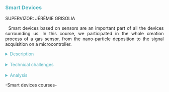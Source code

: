 <h3 style="color: #56b6c2">Smart Devices</h3>

SUPERVIZOR: JÉRÉMIE GRISOLIA

<p style="text-indent: 2%; text-align: justify;">
    Smart devices based on sensors are an important part of all the devices surrounding us. In this course, we participated in the whole creation process of a gas sensor, from the nano-particle deposition to the signal acquisition on a microcontroller.
</p>

<details>
    <summary style="color: #56b6c2">Description</summary>
    <p style="text-indent: 2%; margin-left: 2%; text-align: justify;">
        The Smart Devices module gathers four classes that go over the different steps of production of a nana-particle based gas sensor. We completed an internship at the AIME lab to be part of the creation of the sensor and the treatment of the produced data we measured during tests. We also had theoretical classes about sensors in general, as an introduction to the concepts of real-life physical values measurement. First, I summarized the courses in the table below. Then, I focused on the most relevent experiences: the nano-particle deposition to create the sensor and the M&OSH project.
    </p>
    <table style="border-collapse: collapse; border: 1px #56b6c2 solid; text-align: center; margin-left: 2%;">
    <tr style="border: 1px #56b6c2 solid; background-color: #56b6c2; color: #282c34; font-weight: bold;text-align: center; padding: 10px;">
       <th style="border: 1px #56b6c2 solid;">Class name</th>
       <th style="border: 1px #56b6c2 solid;">Context & Mission</th>
    </tr>
    <tr>
       <td style="border: 1px #56b6c2 solid; font-weight: bold;">Microcontrollers & Open-Source Hardware, Embedded IA (M&OSH)</td>
       <td style="border: 1px #56b6c2 solid;">Project elaborated in groups of two involving the gas sensor that we built. It consisted of using our sensor with an ESP32, creating a PCB board using KiCad and adding a Lora communication module to turn our sensor into a smart sensor sending data to The Things Network's cloud.</td>
    </tr>
    <tr>
       <td style="border: 1px #56b6c2 solid; font-weight: bold;">CAD, Manufacturing & Integration of Nano-Technology Sensors (AIME)</td>
       <td style="border: 1px #56b6c2 solid;">Internship at the AIME lab to realize the chemical process of creating our sensor with a nano-particle deposition on a silicium board.</td>
    </tr>
    <tr>
       <td style="border: 1px #56b6c2 solid; font-weight: bold;">Sensors Introduction</td>
       <td style="border: 1px #56b6c2 solid;">Theoretical lectures and practical works about the physical concepts of different types of sensors and how to create a sensor datasheet. This helped us create the datasheet for our gas sensor.</td>
    </tr>
    <tr>
       <td style="border: 1px #56b6c2 solid; font-weight: bold;">Analog Electronics Labs</td>
       <td style="border: 1px #56b6c2 solid;">Practical works destined to help us design the analog circuit that would transform the output value of our sensor (in the form of a resistance variation) to a usable signal going from 1V to 5V.</td>
    </tr>
    </table>
    <br>
    <details style="text-indent: 10%;">
        <summary style="color: #56b6c2">Deposition of nano-particles to create a gas sensor</summary>
        <p style="text-indent: 10%; margin-left: 10%; text-align: justify;">
            The first experience we had in the Smart Devices module was the internship in the AIME cleanroom. It lasted for a week, consisting in different half-day modules where we could oversee and manipulate the different processes involved in the manufacturing of a nano-particle sensor. The end goal was to make a gas sensor from Tungsten nano-particles, that expresses a variation of resistance when detecting specific gases (in our case Ethanol & Ammonia).
        </p>
        <p style="text-indent: 10%; margin-left: 10%; text-align: justify;">
            The different steps we followed to make the sensor were the following: TECHNICAL
            Exposing the sensor circuit by photolithography: without going into too much detail about the process of photolithography, we used it to engrave based on a mask on a silicium wafer. As you can see on the adjacent picture, it is a pretty complex mask containing a heating resistance, a temperature sensor, and two interdigitated combs where we will make the deposition.
        </p>
        <p style="text-indent: 10%; margin-left: 10%; text-align: justify;">
            Making and deposing the nano-particles: the next step was to create the Tungstene nano-particles and deposit them on the engraved wafer. To do so, we followed an extremely precise chemical process, using pipettes going to a 0.05 milliliter precision.
            Once we obtained the particles, we deposited them using a process called Dielectrophoresis. What we did was we put a drop of our very diluted solution containing the nano-particles on the entire sensor circuit, and then put an electrical field only on the intergititated combs part. This resulsted in the particles only "sticking" to the desired part when we rinced the solution in water.
        </p>
        <p style="text-indent: 10%; margin-left: 10%; text-align: justify;">
            Caraterising the sensor for the datasheet: now that we had our sensor, we tried to caracterise it by generating some I/V curves, so that all the groups could use their data to create a datasheet.
        </p>
        <p style="text-indent: 10%; margin-left: 10%; text-align: justify;">
            Once the AIME internship was finished for all the groups, we gathered the data from all the sensors created by the students to obtain a good database for the datasheet. Using the concepts we learned during the "Introduction to sensors" class, we were able to redact a datasheet that tries to be as close as possible to the ones you can find in the industry, made by professional mnufacturers.
            You can find the datasheet made by my group in the link below:
        </p>
    </details>
    <br>
    <details style="text-indent: 10%;">
        <summary style="color: #56b6c2">Microcontroller Mini-Project</summary>
        <p style="text-indent: 10%; margin-left: 10%; text-align: justify;">
            Once we successfully build our gas sensor, we could start the main part of this course. We had a lot of freedom, as we could choose between following directed labs, or starting a mini-project directly related to our gas sensor. With my computer science background, I hesitated going for this electronics-heavy project, but I teamed up with a friend from AE and TBS and decided to do it.
        </p>
        <p style="text-indent: 10%; margin-left: 10%; text-align: justify;">
            What we did was we built a processing circuit for our sensor, mainly using an Arduino Uno. The output of our sensor is a variation of resistance, so we used the KiCad software to design a PCB to convert it to a tension variation. We implemented the analog circuit we created during the Analog Electronics labs.
        </p>
        <p style="text-indent: 10%; margin-left: 10%; text-align: justify;">
            Then, we created an interrupt-based system to have the Arduino send a LoRa packet only when the sensor value exceeds a certain threshold. This was done by using a Schmitt trigger to send a 0 or a 1 depending on if we are below or above the threshold. We would then use this signal as input into the digital port 2 or 3 of the Arduino Uno we used, triggering an interrupt when we needed it.
        </p>
        <p style="text-indent: 10%; margin-left: 10%; text-align: justify;">
            With all that done, we only needed to send the LoRa message and we would be good to go. To do so, we used a RN2483 LoRa chip, that we welded ourselves. Once it was ready to use, we tried to send data to The Things Network using the antenna on the roof of the GEI, and got successful results. We were then able to vizualise our data in the cloud on The Things Network.
            To improve the use of our data, we used the Node-red to help us create a dashboard where we could exploit the data and visualize it in an appealing way.
        </p>
        <p style="text-indent: 10%; margin-left: 10%; text-align: justify;">
            As a delierable for the project, we redacted a quick report in the form of a README file, follow the link below to consult it:
        </p>
    </details>
</details>
<br>
<details>
    <summary style="color: #56b6c2">Technical challenges</summary>
    <br>
    <details style="text-indent: 2%;">
        <summary style="color: #56b6c2">Microcontroller and Open Source Hardware (MOSH)</summary>
        <p style="text-indent: 2%; margin-left: 2%; text-align: justify;">
            Because it involved many different skillsets, the MOSH mini-project had different challenges:
        </p>
        <ul style="text-align: justify;">
            <li>First off, we had to weld the RN2483 LoRa chip we wanted to use, and no one in the group had much experience in that aspect. It required some trial and error, as the tools at our disposal were not optimal for precision welding, but we got a hang of it eventually and managed to weld the chip.</li>
            <br>
            <li>We had to get used to using an Arduino and especially an Arduino Uno, as no one in the group had experience with it either. Fortunately for us, there is a lot of documentation online that goes over the main concepts of programming on Arduino, and we were even able to find examples of code for LoRa communication, which helped us accelerate the process a lot. We then had to connect the RN2483 to our Arduino, which even though it seems easy, took us a lot of time because we had some issues with connecting the wrong pins and it was really time consuming to realize that.</li>
            <br>
            <li>The project also involved some Electronics notion which we had not practised for a while, even though they are pretty basic. We implemented a non-inverser Schmitt Trigger using a LTC1050 Operational Amplifier. We needed to convert an analogical value ranging from 1V to 5V to a digital 0 or 1 if the analogical value exceeds a certain threshold. We chose a Schmitt Trigger over a simpler Comparator circuit because it works better with oscillation of the analog signal, and the gas sensor behave with a lot of oscillations.</li>
        </ul>
    </details>
    <br>
    <details style="text-indent: 2%;">
        <summary style="color: #56b6c2">Analog electronics labs</summary>
        <p style="text-indent: 2%; margin-left: 2%; text-align: justify;">
            The Analog electronics labs were here to help us design the analog signal treatment part to exploit the values coming from our gas sensor. As said previously, the sensor's output is a resistance variation, which can be expressed as a current variation by imposing V (the tension). However, this current is really small, at about 100 nA, and we cannot measure it directly. So, we had to create a signal processing circuit to move the signal in a tension 1.1V to 5V, which corresponds to the range of the ADC of the Arduino Uno.
            Designing the circuit was pretty challenging, involving signal processing notions and filters that we had not used in a long time. Fortunately, we used the tool LTSpice, an electronics circuits simulator, to help us iterate over prototypes and test our results.
            All the information about this class and the labs subjects can be found here.
        </p>
    </details>
    <br>
    <details style="text-indent: 2%;">
        <summary style="color: #56b6c2">CAD, manufacturing and integration of nano-technology sensors</summary>
        <p style="text-indent: 2%; margin-left: 2%; text-align: justify;">
            Once we had followed the Analog Electronics labs, this class was here to help us design a shield for Arduino Uno, implementing the circuit we created before. Timing issues made so that we had to start this process before having the circuits designed, so part of it was handed out to us so we could begin.
            The main challenge here was to get used to the PCB editing software KiCad, which is a pretty complex and complete tool that takes a while to get used to. There are different steps in the process of designing a PCB: creating the footprints, linking the components, but the most challenging is the routing.
            Routing consists in placing every component you wish to have on your shield in a limited space without any wires crossing. It was a pretty big challenge to try and place everything in the best way possible to avoid wire crosses as much as possible. Fortunately, we had at our disposal components like "vias" that helped us cross sometimes in certain conditions.
            In the end, we submitted our KiCad PCB proposal to all the students, so that the best ones could be elected and printed. However, do to a timing error, it was not possible to print the PCBs this year.
        </p>
    </details>
    <br>
    <details style="text-indent: 2%;">
        <summary style="color: #56b6c2">Sensors introduction & Optical sensors</summary>
        <p style="text-indent: 2%; margin-left: 2%; text-align: justify;">
            I chose to group the technical challenges of the last two classes together, because they served a similar purpose. In the introduction to sensors class, we had some theoretical lectures about the general physics principles of sensors, along with some physics practicals that brought back notions that we had not used for three years. It also gave us critical notions on how to design a good datasheet, what metrics to use, what errors to avoid.
            The Optical sensors class was supposed to be similar, with a few theoretical lectures going deeper into the specificities of laser-based sensors. Unfortunately, it was cancelled after one session because of low student attendance.
        </p>
    </details>
</details>
<br>
<details>
    <summary style="color: #56b6c2">Analysis</summary>
    <br>
    <details style="text-indent: 2%;">
        <summary style="color: #56b6c2">Self-evaluation with the skills matrix</summary>
        <p style="text-indent: 2%; margin-left: 2%; text-align: justify;">
            The smart devices module was probably the course that required the widest array of technical skills from this year. Also, it was one of the least oriented towars software skills, relying more on electronics, signal processing and physics knowledge. Understandably, the requirements for my IR profile were a bit lower than in other classes. However, I still feel that I acquired the required skills and in some parts, maybe more.
        </p>
        <p style="text-indent: 2%; margin-left: 2%; text-align: justify;">
            For the Introduction to sensors class, my physics and chemistry background from the first, more general years at INSA really helped me to alleviate any potential struggle. The initial formation was enough for me to follow the requirements. As for the datasheet redaction, I feel that working in a group of 9 people where we exchanged a lot of ideas made me reach a level of expertise that is above what I expected at first.
        </p>
        <p style="text-indent: 2%; margin-left: 2%; text-align: justify;">
            As for the Microcontroller and Open-Source Hardware project, I felt really invested because microcontrollers and low-level applications are a domain that I really like. I already had some skills from previous INSA projects or personal projects on Raspberry Pi for example, so it was easy for me to translate these experiences and use them for this project. I would say the KiCad PCB conception was quite difficult to master as first and the analog acquisition circuit involved notions that were a little bit far away in my memory, but eventually I got the results I expected.
        </p>
        <br>
        <table style="border-collapse: collapse; border: 1px #56b6c2 solid; text-align: center; margin-left: 2%;">
    <tr style="border: 1px #56b6c2 solid; background-color: #56b6c2; color: #282c34; font-weight: bold;text-align: center; padding: 10px;">
       <th style="border: 1px #56b6c2 solid;">Skill</th>
       <th style="border: 1px #56b6c2 solid;">Required level</th>
       <th style="border: 1px #56b6c2 solid;">Self-evaluation</th>
       <th style="border: 1px #56b6c2 solid;">Learning mode</th>
    </tr>
    <tr>
       <td style="border: 1px #abb2bf solid; background-color: #abb2bf; color: #282c34" colspan="4">Introduction to sensors</td>
    </tr>
    <tr>
       <td style="border: 1px #56b6c2 solid;">Understand basic notions of sensors, data acquisition: physics, electronics and metrology point of view</td>
       <td style="border: 1px #56b6c2 solid;">4</td>
       <td style="border: 1px #56b6c2 solid;">4</td>
       <td style="border: 1px #56b6c2 solid;">IT</td>
    </tr>
    <tr>
       <td style="border: 1px #56b6c2 solid;">Be able to manufacture a nano-particles sensor using micro-electronics tools: chemical synthesis, assembly, testing</td>
       <td style="border: 1px #56b6c2 solid;">4</td>
       <td style="border: 1px #56b6c2 solid;">4</td>
       <td style="border: 1px #56b6c2 solid;">IT</td>
    </tr>
    <tr>
       <td style="border: 1px #56b6c2 solid;">Be able to design the datasheet of the sensor manufactured</td>
       <td style="border: 1px #56b6c2 solid;">3</td>
       <td style="border: 1px #56b6c2 solid;">3</td>
       <td style="border: 1px #56b6c2 solid;">IT + PE</td>
    </tr>
    <tr style="border: 1px #56b6c2 solid; background-color: #56b6c2;">
        <td colspan="4"></td>
    </tr>
    <tr>
       <td style="border: 1px #abb2bf solid;background-color: #abb2bf; color: #282c34" colspan="4">Microcontrollers and Open Source Hardware</td>
    </tr>
    <tr>
       <td style="border: 1px #56b6c2 solid;">Understand microcontroller archictecture and how to use them</td>
       <td style="border: 1px #56b6c2 solid;">3</td>
       <td style="border: 1px #56b6c2 solid;">4</td>
       <td style="border: 1px #56b6c2 solid;">IT + ST</td>
    </tr>
    <tr>
       <td style="border: 1px #56b6c2 solid;">Be able to design data acquisition system (sensor, conditioner, microcontroller) with respect to the application</td>
       <td style="border: 1px #56b6c2 solid;">3</td>
       <td style="border: 1px #56b6c2 solid;">4</td>
       <td style="border: 1px #56b6c2 solid;">IT + ST</td>
    </tr>
    <tr>
       <td style="border: 1px #56b6c2 solid;">Be able to design the electronic circuit of a sensor’s signal conditioner (design + simulation)</td>
       <td style="border: 1px #56b6c2 solid;">3</td>
       <td style="border: 1px #56b6c2 solid;">3</td>
       <td style="border: 1px #56b6c2 solid;">IT + PE</td>
    </tr>
    <tr>
       <td style="border: 1px #56b6c2 solid;">Be able to design a shield to accommodate the gas sensor</td>
       <td style="border: 1px #56b6c2 solid;">3</td>
       <td style="border: 1px #56b6c2 solid;">3</td>
       <td style="border: 1px #56b6c2 solid;">IT</td>
    </tr>
    <tr>
       <td style="border: 1px #56b6c2 solid;">Be abe to design the sofware to use the gas sensor and its HMI</td>
       <td style="border: 1px #56b6c2 solid;">4</td>
       <td style="border: 1px #56b6c2 solid;">4</td>
       <td style="border: 1px #56b6c2 solid;">IT + ST</td>
    </tr>
    <tr>
       <td style="border: 1px #56b6c2 solid;">Be able to combine all of the above mentioned components into a smart device</td>
       <td style="border: 1px #56b6c2 solid;">3</td>
       <td style="border: 1px #56b6c2 solid;">4</td>
       <td style="border: 1px #56b6c2 solid;">IT</td>
    </tr>
    </table>
    </details>
    <br>
    <details style="text-indent: 2%;">
        <summary style="color: #56b6c2">General review and feedback on the course</summary>
        <p style="text-indent: 2%; margin-left: 2%; text-align: justify;">
            Overall, this course if one of my favourites of the year, mainly because it was the chance to follow the entire process of creation of a sensor, from nano-particle deposition to analog circuit or PCB designing and finally LoRa communication. To me, it is the course that encaptures the spirit of ISS the most, and I really felt that I was acquiring a really wide array of skills, and even more being with peers having a different background than mine. I also really liked the level of freedom I had and how adapted the class seemed to be for every background. Notably, the ability to choose to go for a long project if we felt confident, or going through more guided laboratories if we were not was a really good idea. In retrospect, I'm really happy to have chosen the project, despite my computer science background, and having to decide and show confidence to choose it really is a bonus.
        </p>
        <p style="text-indent: 2%; margin-left: 2%; text-align: justify;">
            I also really liked and benefited from all the complementary classes to the main project directly helping with everything. In most other courses, the classes are pretty disconnected from each other and we sometimes can't make the link as to why these classes are put together in the first place. In this module, I really felt like every class was useful to me in the realization of the required projects.
        </p>
        <p style="text-indent: 2%; margin-left: 2%; text-align: justify;">
            However, everything was not perfect, and the flow of the different modules coming together was a little derailed by some timing issues with the placement of the classes. For example, we did not have the analogic electronic labs before starting to design our PCB which was directly based on the circuits we would develop in the labs. We ended by simply copying a circuit that was given to us. Also, the KiCad PCBS presentations occured too late in the semester for INSA to manufacture them, so we did not get the chance to use the LoRa module we developped with the sensor we created, and used an already existing sensor instead. Less of a problem but still to be noted, the Optical sensors class felt a little bit disconnected from everything else, even though I quite like it for scientific culture reasons.
        </p>
        <p style="text-indent: 2%; margin-left: 2%; text-align: justify;">
            Despite these problems, I feel like this module was one of the ones I felt the most invested in, and I can confidently say that I have learned a lot of skills that I would not have, had I chosen another orientation than ISS.
        </p>
        <br>
    </details>
</details>

<p>-Smart devices courses-</p>